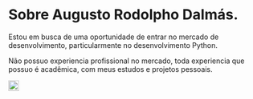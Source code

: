 <h1>Sobre Augusto Rodolpho Dalmás.</h1>  

Estou em busca de uma oportunidade de entrar no mercado de desenvolvimento, particularmente no desenvolvimento Python.

Não possuo experiencia profissional no mercado, toda experiencia que possuo é acadêmica, com meus estudos e projetos pessoais.



<a href="https://www.python.org/" title="Python"><img src="https://github.com/get-icon/geticon/raw/master/icons/python.svg" alt="Python" width="21px" height="21px"></a>
